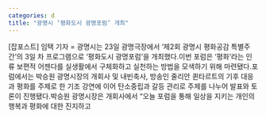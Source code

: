```yaml
---
categories: d
title: "광명시 ‘평화도시 광명포럼’ 개최"
---
```

[잡포스트] 임택 기자 = 광명시는 23일 광명극장에서 ‘제2회 광명시 평화공감 특별주간’의 3일 차 프로그램으로 ‘평화도시 광명포럼’을 개최했다.이번 포럼은 ‘평화’라는 인류 보편적 어젠다를 실생활에서 구체화하고 실천하는 방법을 모색하기 위해 마련됐다.포럼에서는 박승원 광명시장의 개회사 및 내빈축사, 방송인 줄리안 퀸타르트의 기후 대응과 평화를 주제로 한 기조 강연에 이어 탄소중립과 갈등 관리로 주제를 나누어 발표와 토론이 진행됐다.박승원 광명시장은 개회사에서 “오늘 포럼을 통해 일상을 지키는 개인의 행복과 평화에 대한 진지하고